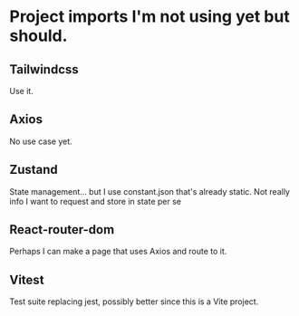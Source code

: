 # Project imports I'm not using yet but should.

## Tailwindcss

Use it.

## Axios

No use case yet.

## Zustand

State management... but I use constant.json that's already static. Not really info I want to request and store in state per se

## React-router-dom

Perhaps I can make a page that uses Axios and route to it.

## Vitest

Test suite replacing jest, possibly better since this is a Vite project.
